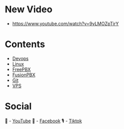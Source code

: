# New Video 
- https://www.youtube.com/watch?v=9vLMOZpTirY

# Contents
- [Devops](https://www.youtube.com/playlist?list=PLEpJ2JwS52iA-WNnvcWXiVqGbIxkt0pPO)
- [Linux](https://www.youtube.com/playlist?list=PLEpJ2JwS52iBukVgkFt8ijoWggD3sESmD)
- [FreePBX](https://www.youtube.com/playlist?list=PLEpJ2JwS52iCeO46gCAo-3q8L1nUSPeZZ)
- [FusionPBX](https://www.youtube.com/playlist?list=PLEpJ2JwS52iCeO46gCAo-3q8L1nUSPeZZ)
- [Git](https://www.youtube.com/playlist?list=PLEpJ2JwS52iDFkODoPjahyQb65oKqlpaP)
- [VPS](https://www.youtube.com/playlist?list=PLEpJ2JwS52iA2n6Bcx75AEHE_zVoAWTBy)

# Social
🎥 - [YouTube](https://www.youtube.com/channel/UC2So3jI5sB6kG0F6eDhexPQ?sub_confirmation=1)
💼 - [Facebook](https://facebook.com/kienletv)
🎙 - [Tiktok](https://www.tiktok.com/@kienletv?lang=vi-VN)
